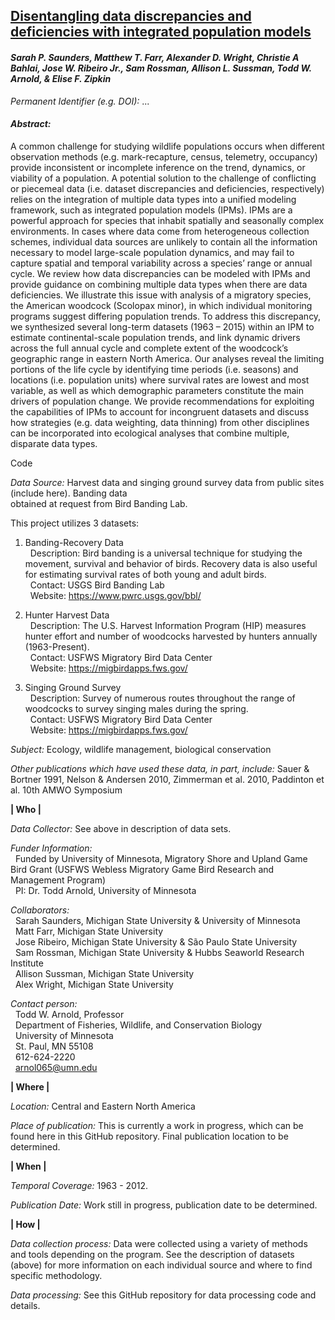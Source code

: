 ## **[Disentangling data discrepancies and deficiencies with integrated population models](https://msu.edu/user/ezipkin/)**

#### *Sarah P. Saunders, Matthew T. Farr, Alexander D. Wright, Christie A Bahlai, Jose W. Ribeiro Jr., Sam Rossman, Allison L. Sussman, Todd W. Arnold, & Elise F. Zipkin*

*Permanent Identifier (e.g. DOI):* ...

#### *Abstract:* 
A common challenge for studying wildlife populations occurs when different observation methods (e.g. mark-recapture, census, telemetry, occupancy) provide inconsistent or incomplete inference on the trend, dynamics, or viability of a population. A potential solution to the challenge of conflicting or piecemeal data (i.e. dataset discrepancies and deficiencies, respectively) relies on the integration of multiple data types into a unified modeling framework, such as integrated population models (IPMs). IPMs are a powerful approach for species that inhabit spatially and seasonally complex environments. In cases where data come from heterogeneous collection schemes, individual data sources are unlikely to contain all the information necessary to model large-scale population dynamics, and may fail to capture spatial and temporal variability across a species’ range or annual cycle. We review how data discrepancies can be modeled with IPMs and provide guidance on combining multiple data types when there are data deficiencies. We illustrate this issue with analysis of a migratory species, the American woodcock (Scolopax minor), in which individual monitoring programs suggest differing population trends. To address this discrepancy, we synthesized several long-term datasets (1963 – 2015) within an IPM to estimate continental-scale population trends, and link dynamic drivers across the full annual cycle and complete extent of the woodcock’s geographic range in eastern North America. Our analyses reveal the limiting portions of the life cycle by identifying time periods (i.e. seasons) and locations (i.e. population units) where survival rates are lowest and most variable, as well as which demographic parameters constitute the main drivers of population change. We provide recommendations for exploiting the capabilities of IPMs to account for incongruent datasets and discuss how strategies (e.g. data weighting, data thinning) from other disciplines can be incorporated into ecological analyses that combine multiple, disparate data types.

Code









*Data Source:* Harvest data and singing ground survey data from public sites (include here). Banding data  
obtained at request from Bird Banding Lab.

This project utilizes 3 datasets:  

1) Banding-Recovery Data  
&nbsp;&nbsp;Description: Bird banding is a universal technique for studying the movement, survival and behavior of birds. Recovery data is also useful for estimating survival rates of both young and adult birds.  
&nbsp;&nbsp;Contact: USGS Bird Banding Lab  
&nbsp;&nbsp;Website: https://www.pwrc.usgs.gov/bbl/

2) Hunter Harvest Data  
&nbsp;&nbsp;Description: The U.S. Harvest Information Program (HIP) measures hunter effort and number of woodcocks harvested by hunters annually (1963-Present).  
&nbsp;&nbsp;Contact: USFWS Migratory Bird Data Center  
&nbsp;&nbsp;Website: https://migbirdapps.fws.gov/

3) Singing Ground Survey  
&nbsp;&nbsp;Description: Survey of numerous routes throughout the range of woodcocks to survey singing males during the spring.     	
&nbsp;&nbsp;Contact: USFWS Migratory Bird Data Center  
&nbsp;&nbsp;Website: https://migbirdapps.fws.gov/

*Subject:* Ecology, wildlife management, biological conservation

*Other publications which have used these data, in part, include:* Sauer & Bortner 1991, Nelson & Andersen 2010, 
Zimmerman et al. 2010, Paddinton et al. 10th AMWO Symposium

**| Who |**
	
*Data Collector:* See above in description of data sets.

*Funder Information:*  
&nbsp;&nbsp;Funded by University of Minnesota, Migratory Shore and Upland Game Bird Grant (USFWS Webless Migratory Game Bird Research and Management Program)	
&nbsp;&nbsp;PI: Dr. Todd Arnold, University of Minnesota

*Collaborators:*  
&nbsp;&nbsp;Sarah Saunders, Michigan State University & University of Minnesota  
&nbsp;&nbsp;Matt Farr, Michigan State University  
&nbsp;&nbsp;Jose Ribeiro, Michigan State University & São Paulo State University  
&nbsp;&nbsp;Sam Rossman, Michigan State University & Hubbs Seaworld Research Institute  
&nbsp;&nbsp;Allison Sussman, Michigan State University  
&nbsp;&nbsp;Alex Wright, Michigan State University  

*Contact person:*  
&nbsp;&nbsp;Todd W. Arnold, Professor  
&nbsp;&nbsp;Department of Fisheries, Wildlife, and Conservation Biology  
&nbsp;&nbsp;University of Minnesota  
&nbsp;&nbsp;St. Paul, MN 55108  
&nbsp;&nbsp;612-624-2220  
&nbsp;&nbsp;arnol065@umn.edu  
   
**| Where |**

*Location:* Central and Eastern North America

*Place of publication:* This is currently a work in progress, which can be found here in this GitHub repository. Final publication location to be determined.

**| When |**

*Temporal Coverage:* 1963 - 2012.

*Publication Date:* Work still in progress, publication date to be determined.

**| How |**

*Data collection process:* Data were collected using a variety of methods and tools depending on the program. See the description of datasets (above) for more information on each individual source and where to find specific methodology.

*Data processing:* See this GitHub repository for data processing code and details.
